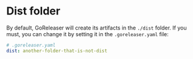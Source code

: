 # Dist folder

By default, GoReleaser will create its artifacts in the `./dist` folder.
If you must, you can change it by setting it in the `.goreleaser.yaml` file:

```yaml
# .goreleaser.yaml
dist: another-folder-that-is-not-dist
```
